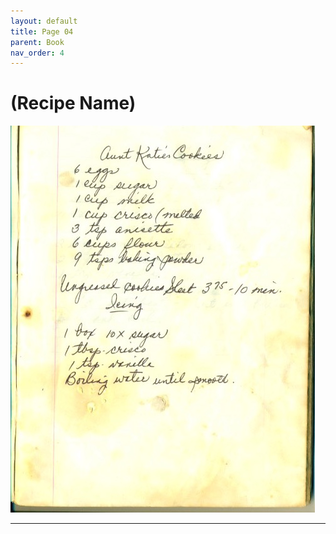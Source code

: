 ```yaml
---
layout: default
title: Page 04
parent: Book
nav_order: 4
---
```


# (Recipe Name)
![Recipe Image](/recipe-images/pages/page-04.jpg)

---
